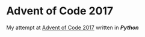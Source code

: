 # Advent of Code 2017
My attempt at [Advent of Code 2017](https://adventofcode.com/2017) written in ***Python***
